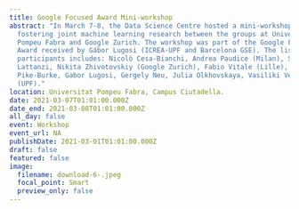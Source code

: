```yaml
---
title: Google Focused Award Mini-workshop
abstract: "In March 7-8, the Data Science Centre hosted a mini-workshop aimed at
  fostering joint machine learning research between the groups at Universitat
  Pompeu Fabra and Google Zurich. The workshop was part of the Google Faulty
  Award received by Gábor Lugosi (ICREA-UPF and Barcelona GSE). The list of
  participants includes: Nicolò Cesa-Bianchi, Andrea Paudice (Milan), Silvio
  Lattanzi, Nikita Zhivotovskiy (Google Zurich), Fabio Vitale (Lille), Ciara
  Pike-Burke, Gabor Lugosi, Gergely Neu, Julia Olkhovskaya, Vasiliki Velona
  (UPF)."
location: Universitat Pompeu Fabra, Campus Ciutadella.
date: 2021-03-07T01:01:00.000Z
date_end: 2021-03-08T01:01:00.000Z
all_day: false
event: Workshop
event_url: NA
publishDate: 2021-03-01T01:01:00.000Z
draft: false
featured: false
image:
  filename: download-6-.jpeg
  focal_point: Smart
  preview_only: false
---
```


